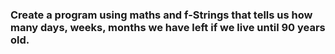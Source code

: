 ### Create a program using maths and f-Strings that tells us how many days, weeks, months we have left if we live until 90 years old.

